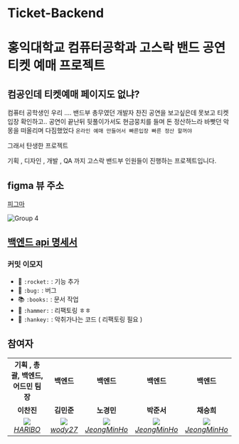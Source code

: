 # Ticket-Backend

# 홍익대학교 컴퓨터공학과 고스락 밴드 공연 티켓 예매 프로젝트

## 컴공인데 티켓예매 페이지도 없냐?

컴퓨터 공학생인 우리 ....
밴드부 총무였던 개발자 찬진 공연을 보고싶은데 못보고 티켓입장 확인하고.. 공연이 끝난뒤 뒷풀이가서도
현금뭉치를 들며 돈 정산하느라 바빳던 악몽을 떠올리며
다짐했었다
`온라인 예매 만들어서 빠른입장 빠른 정산 할꺼야`

그래서 탄생한 프로젝트

기획 , 디자인 , 개발 , QA 까지 고스락 밴드부 인원들이 진행하는 프로젝트입니다.

## figma 뷰 주소

[피그마](https://www.figma.com/file/J6HVLxWGuCFgAQUCdWBUsT/%EA%B3%A0%EC%8A%A4%EB%9D%BD-%ED%8B%B0%EC%BC%93%EC%98%88%EB%A7%A4?node-id=229%3A12842)

![Group 4](https://user-images.githubusercontent.com/13329304/149653565-3d5db97f-063f-49ac-85d7-32b3dd827477.png)

## [백엔드 api 명세서](https://github.com/Gosrock/Ticket-Backend/wiki)

### 커밋 이모지

- :rocket: `:rocket:` : 기능 추가
- :bug: `:bug:` : 버그
- :books: `:books:` : 문서 작업
- :hammer: `:hammer:` : 리팩토링 ㅎㅎ
- :hankey: `:hankey:` : 악취가나는 코드 ( 리팩토링 필요 )

## 참여자

<table>
    <tr align="center">
        <td><B>기획 , 총괄, 백엔드,어드민 팀장<B></td>
        <td><B>백엔드<B></td>
        <td><B>백엔드<B></td>
        <td><B>백엔드<B></td>
        <td><B>백엔드<B></td>
    </tr>
    <tr align="center">
        <td><B>이찬진<B></td>
        <td><B>김민준<B></td>
        <td><B>노경민<B></td>
        <td><B>박준서<B></td>
        <td><B>채승희<B></td>
    </tr>
    <tr align="center">
        <td>
            <img src="https://github.com/ImNM.png?size=100">
            <br>
            <a href="https://github.com/ImNM"><I>HARlBO</I></a>
        </td>
        <td>
            <img src="https://github.com/sanbonai06.png?size=100">
            <br>
            <a href="https://github.com/sanbonai06"><I>wody27</I></a>
        </td>
        <td>
            <img src="https://github.com/gengminy.png?size=100">
            <br>
            <a href="https://github.com/gengminy"><I>JeongMinHo</I></a>
        </td>
        <td>
            <img src="https://github.com/def30.png?size=100">
            <br>
            <a href="https://github.com/def30"><I>JeongMinHo</I></a>
        </td>
        <td>
            <img src="https://github.com/chaeshee0908.png?size=100">
            <br>
            <a href="https://github.com/chaeshee0908"><I>JeongMinHo</I></a>
        </td>
    </tr>
</table>
